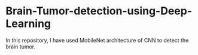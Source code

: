 # Brain-Tumor-detection-using-Deep-Learning
In this repository, I have used MobileNet architecture of CNN to detect the brain tumor.
